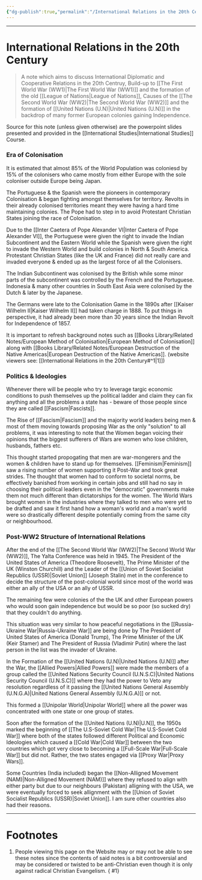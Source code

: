 ```yaml
---
{"dg-publish":true,"permalink":"/International Relations in the 20th Century/","tags":["Academics","politics","History"]}
---
```



---
# International Relations in the 20th Century
> A note which aims to discuss International Diplomatic and Cooperative Relations in the 20th Centruy, Build-up to [[The First World War (WW1)\|The First World War (WW1)]] and the formation of the old [[League of Nations\|League of Nations]], Causes of the [[The Second World War (WW2)\|The Second World War (WW2)]] and the formation of [[United Nations (U.N)\|United Nations (U.N)]] in the backdrop of many former European colonies gaining Independence.

Source for this note (unless given otherwise) are the powerpoint slides presented and provided in the [[International Studies\|International Studies]] Course.

### Era of Colonisation
It is estimated that almost 85% of the World Population was coloniesd by 15% of the colonisers who came mostly from either Europe with the sole coloniser outside Europe being Japan.

The Portuguese & the Spanish were the pioneers in contemporary Colonisation & began fighting amongst themselves for territory. Revolts in their already colonised territories meant they were having a hard time maintaining colonies. The Pope had to step in to avoid Protestant Christian States joining the race of Colonisation. 

Due to the [[Inter Caetera of Pope Alexander VI\|Inter Caetera of Pope Alexander VI]], the Portuguese were given the right to invade the Indian Subcontinent and the Eastern World while the Spanish were given the right to invade the Western World and build colonies in North & South America. Protestant Christian States (like the UK and France) did not really care and invaded everyone & ended up as the largest force of all the Colonisers.

The Indian Subcontinent was colonised by the British while some minor parts of the subcontinent was controlled by the French and the Portuguese. Indonesia & many other countries in South East Asia were colonised by the Dutch & later by the Japanese.

The Germans were late to the Colonisation Game in the 1890s after [[Kaiser Wilhelm II\|Kaiser Wilhelm II]] had taken charge in 1888. To put things in perspective, it had already been more than 30 years since the Indian Revolt for Independence of 1857.

It is important to refresh background notes such as [[Books Library/Related Notes/European Method of Colonisation\|European Method of Colonisation]] along with [[Books Library/Related Notes/European Destruction of the Native Americas\|European Destruction of the Native Americas]]. (website viewers see: [[International Relations in the 20th Century#^1\|1]])

### Politics & Ideologies
Whenever there will be people who try to leverage targic economic conditions to push themselves up the political ladder and claim they can fix anything and all the problems a state has - beware of those people since they are called [[Fascism\|Fascists]].

The Rise of [[Fascism\|Fascism]] and the majority world leaders being men & most of them moving towards proposing War as the only "solution" to all problems, it was interesting to note that the Women began voicing their opinions that the biggest sufferers of Wars are women who lose children, husbands, fathers etc. 

This thought started propogating that men are war-mongerers and the women & children have to stand up for themselves. [[Feminism\|Feminism]] saw a rising number of women supporting it Post-War and took great strides. The thought that women had to conform to societal norms, be effectively banished from working in certain jobs and still had no say in choosing their political leaders even in the "democratic" governments make them not much different than dictatorships for the women. The World Wars brought women in the industries where they talked to men who were yet to be drafted and saw it first hand how a woman's world and a man's world were so drastically different despite potentially coming from the same city or neighbourhood.

### Post-WW2 Structure of International Relations
After the end of the [[The Second World War (WW2)\|The Second World War (WW2)]], The Yalta Conference was held in 1945. The President of the United States of America (Theodore Roosevelt), The Prime Minister of the UK (Winston Churchill) and the Leader of the [[Union of Soviet Socialist Republics (USSR)\|Soviet Union]] (Joseph Stalin) met in the conference to decide the structure of the post-colonial world since most of the world was either an ally of the USA or an ally of USSR.

The remaining few were colonies of the the UK and other European powers who would soon gain independence but would be so poor (so sucked dry) that they couldn't do anything.

This situation was very similar to how peaceful negotiations in the [[Russia-Ukraine War\|Russia-Ukraine War]] are being done by The President of United States of America (Donald Trump), The Prime Minister of the UK (Keir Stamer) and The President of Russia (Vladimir Putin) where the last person in the list was the invader of Ukraine.

In the Formation of the [[United Nations (U.N)\|United Nations (U.N)]] after the War, the [[Allied Powers\|Allied Powers]] were made the members of a group called the [[United Nations Security Council (U.N.S.C)\|United Nations Security Council (U.N.S.C)]] where they had the power to Veto any resolution regardless of it passing the [[United Nations General Assembly (U.N.G.A)\|United Nations General Assembly (U.N.G.A)]] or not.

This formed a [[Unipolar World\|Unipolar World]] where all the power was concentrated with one state or one group of states.

Soon after the formation of the [[United Nations (U.N)\|U.N]], 
the 1950s marked the beginning of [[The U.S-Soviet Cold War\|The U.S-Soviet Cold War]] where both of the states followed different Political and Economic Ideologies which caused a [[Cold War\|Cold War]] between the two countries which got very close to becoming a [[Full-Scale War\|Full-Scale War]] but did not. Rather, the two states engaged via [[Proxy War\|Proxy Wars]].

Some Countries (India included) began the [[Non-Alligned Movement (NAM)\|Non-Alligned Movement (NAM)]] where they refused to align with either party but due to our neighbours (Pakistan) alligning with the USA, we were eventually forced to seek allignment with the [[Union of Soviet Socialist Republics (USSR)\|Soviet Union]]. I am sure other countries also had their reasons.

---
# Footnotes
1. People viewing this page on the Website may or may not be able to see these notes since the contents of said notes is a bit controversial and may be considered or twisted to be anti-Christian even though it is only against radical Christian Evangelism.
{ #1}
